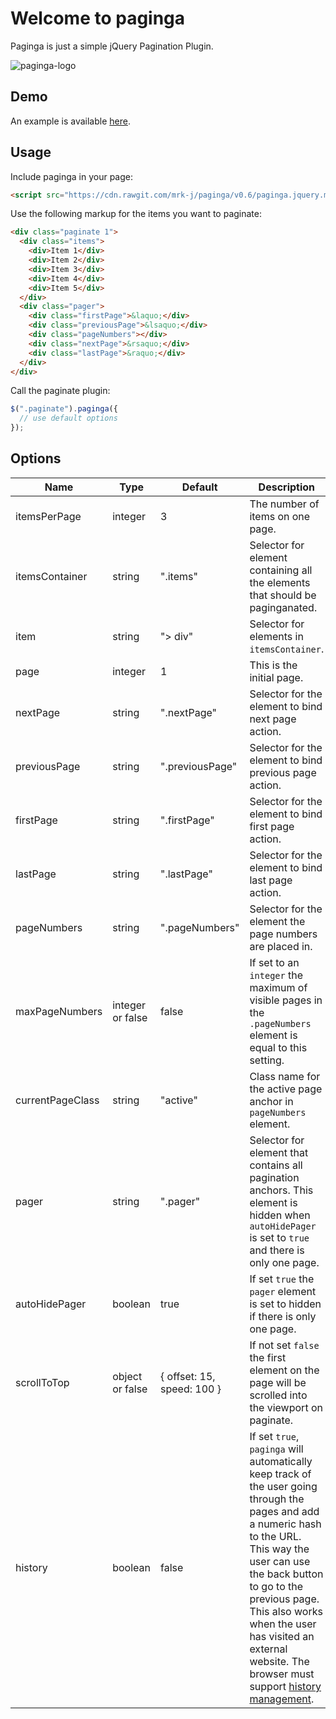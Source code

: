 Welcome to paginga
===
Paginga is just a simple jQuery Pagination Plugin.

![paginga-logo](https://cloud.githubusercontent.com/assets/1250622/11698733/92196d1e-9ec0-11e5-85cb-f41549ba227d.png)

## Demo

An example is available [here](http://mrk-j.github.io/paginga/example.html).

## Usage

Include paginga in your page:

```html
<script src="https://cdn.rawgit.com/mrk-j/paginga/v0.6/paginga.jquery.min.js"></script>
```

Use the following markup for the items you want to paginate:

```html
<div class="paginate 1">
  <div class="items">
    <div>Item 1</div>
    <div>Item 2</div>
    <div>Item 3</div>
    <div>Item 4</div>
    <div>Item 5</div>
  </div>
  <div class="pager">
    <div class="firstPage">&laquo;</div>
    <div class="previousPage">&lsaquo;</div>
    <div class="pageNumbers"></div>
    <div class="nextPage">&rsaquo;</div>
    <div class="lastPage">&raquo;</div>
  </div>
</div>
```

Call the paginate plugin:

```js
$(".paginate").paginga({
  // use default options
});
```

## Options

| Name             | Type             | Default                    | Description                                                                                                                                         |
|------------------|------------------|----------------------------|------------------------------------------------------------------------------------------------------------------------------------------------------|
| itemsPerPage     | integer          | 3                          | The number of items on one page.                                                                                                                    |
| itemsContainer   | string           | ".items"                   | Selector for element containing all the elements that should be paginganated.                                                                       |
| item             | string           | "> div"                    | Selector for elements in `itemsContainer`.                                                                                                          |
| page             | integer          | 1                          | This is the initial page.                                                                                                                           |
| nextPage         | string           | ".nextPage"                | Selector for the element to bind next page action.                                                                                                  |
| previousPage     | string           | ".previousPage"            | Selector for the element to bind previous page action.                                                                                              |
| firstPage        | string           | ".firstPage"               | Selector for the element to bind first page action.                                                                                                 |
| lastPage         | string           | ".lastPage"                | Selector for the element to bind last page action.                                                                                                  |
| pageNumbers      | string           | ".pageNumbers"             | Selector for the element the page numbers are placed in.                                                                                            |
| maxPageNumbers   | integer or false | false                      | If set to an `integer` the maximum of visible pages in the `.pageNumbers` element is equal to this setting.                                       |
| currentPageClass | string           | "active"                   | Class name for the active page anchor in `pageNumbers` element.                                                                                     |
| pager            | string           | ".pager"                   | Selector for element that contains all pagination anchors. This element is hidden when `autoHidePager` is set to `true` and there is only one page. |
| autoHidePager    | boolean          | true                       | If set `true` the `pager` element is set to hidden if there is only one page.                                                                       |
| scrollToTop      | object or false  | { offset: 15, speed: 100 } | If not set `false` the first element on the page will be scrolled into the viewport on paginate.                                                    |
| history          | boolean          | false                      | If set `true`, `paginga` will automatically keep track of the user going through the pages and add a numeric hash to the URL. This way the user can use the back button to go to the previous page. This also works when the user has visited an external website. The browser must support [history management](http://caniuse.com/#feat=history). |
